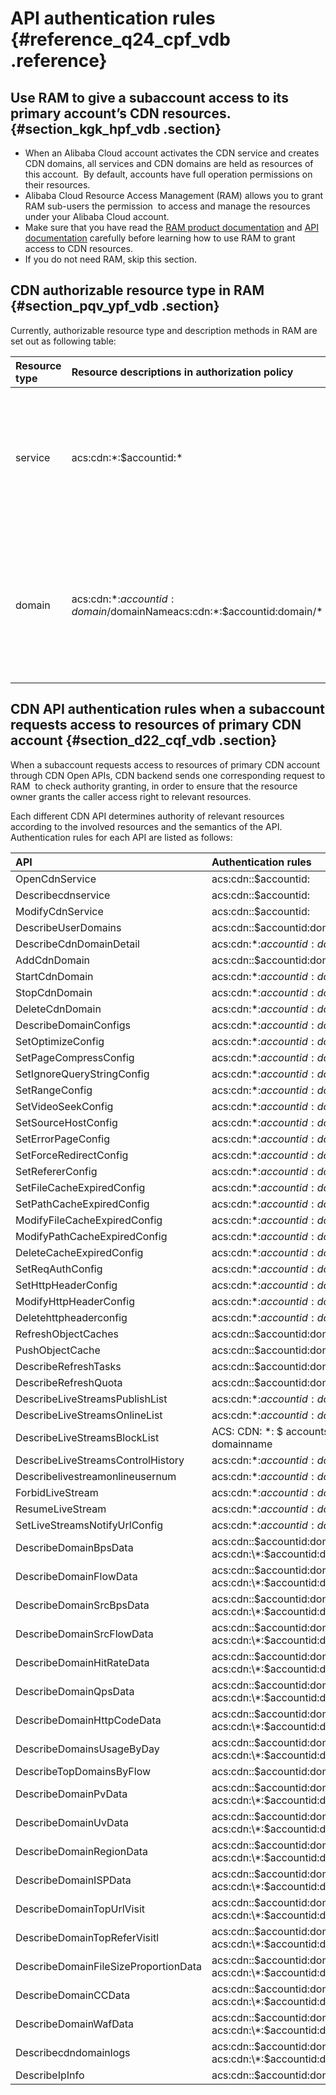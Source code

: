 # API authentication rules {#reference_q24_cpf_vdb .reference}

## **Use RAM to give a subaccount access to its primary account’s CDN resources.** {#section_kgk_hpf_vdb .section}

-   When an Alibaba Cloud account activates the CDN service and creates CDN domains, all services and CDN domains are held as resources of this account.  By default, accounts have full operation permissions on their resources.
-   Alibaba Cloud Resource Access Management \(RAM\) allows you to grant RAM sub-users the permission  to access and manage the resources under your Alibaba Cloud account.
-   Make sure that you have read the [RAM product documentation](https://help.aliyun.com/document_detail/28627.html) and [API documentation](https://help.aliyun.com/document_detail/28672.html) carefully before learning how to use RAM to grant access to CDN resources.
-   If you do not need RAM, skip this section.

## **CDN authorizable resource type in RAM** {#section_pqv_ypf_vdb .section}

Currently, authorizable resource type and description methods in RAM are set out as following table:

|Resource type|Resource descriptions in authorization policy|Description|
|:------------|:--------------------------------------------|:----------|
|service|acs:cdn:\*:$accountid:\*|Authorizes subaccounts to manage CDN services, such as changing configuration and querying account information.|
|domain|acs:cdn:\*:$accountid:domain/$domainNameacs:cdn:\*:$accountid:domain/\*|Authorizes subaccounts to manage their own CDN domains, such as adding, configuring, and querying domain names.|

## **CDN API authentication rules when a subaccount requests access to resources of primary CDN account** {#section_d22_cqf_vdb .section}

When a subaccount requests access to resources of primary CDN account through CDN Open APIs, CDN backend sends one corresponding request to RAM  to check authority granting, in order to ensure that the resource owner grants the caller access right to relevant resources.

Each different CDN API determines authority of relevant resources according to the involved resources and the semantics of the API. Authentication rules for each API are listed as follows:

|API|Authentication rules|
|:--|:-------------------|
|OpenCdnService|acs:cdn::$accountid:|
|Describecdnservice|acs:cdn::$accountid:|
|ModifyCdnService|acs:cdn::$accountid:|
|DescribeUserDomains|acs:cdn::$accountid:domain/|
|DescribeCdnDomainDetail|acs:cdn:\*:$accountid:domain/$domainName|
|AddCdnDomain|acs:cdn::$accountid:domain/|
|StartCdnDomain|acs:cdn:\*:$accountid:domain/$domainName|
|StopCdnDomain|acs:cdn:\*:$accountid:domain/$domainName|
|DeleteCdnDomain|acs:cdn:\*:$accountid:domain/$domainName|
|DescribeDomainConfigs|acs:cdn:\*:$accountid:domain/$domainName|
|SetOptimizeConfig|acs:cdn:\*:$accountid:domain/$domainName|
|SetPageCompressConfig|acs:cdn:\*:$accountid:domain/$domainName|
|SetIgnoreQueryStringConfig|acs:cdn:\*:$accountid:domain/$domainName|
|SetRangeConfig|acs:cdn:\*:$accountid:domain/$domainName|
|SetVideoSeekConfig|acs:cdn:\*:$accountid:domain/$domainName|
|SetSourceHostConfig|acs:cdn:\*:$accountid:domain/$domainName|
|SetErrorPageConfig|acs:cdn:\*:$accountid:domain/$domainName|
|SetForceRedirectConfig|acs:cdn:\*:$accountid:domain/$domainName|
|SetRefererConfig|acs:cdn:\*:$accountid:domain/$domainName|
|SetFileCacheExpiredConfig|acs:cdn:\*:$accountid:domain/$domainName|
|SetPathCacheExpiredConfig|acs:cdn:\*:$accountid:domain/$domainName|
|ModifyFileCacheExpiredConfig|acs:cdn:\*:$accountid:domain/$domainName|
|ModifyPathCacheExpiredConfig|acs:cdn:\*:$accountid:domain/$domainName|
|DeleteCacheExpiredConfig|acs:cdn:\*:$accountid:domain/$domainName|
|SetReqAuthConfig|acs:cdn:\*:$accountid:domain/$domainName|
|SetHttpHeaderConfig|acs:cdn:\*:$accountid:domain/$domainName|
|ModifyHttpHeaderConfig|acs:cdn:\*:$accountid:domain/$domainName|
|Deletehttpheaderconfig|acs:cdn:\*:$accountid:domain/$domainName|
|RefreshObjectCaches|acs:cdn::$accountid:domain/|
|PushObjectCache|acs:cdn::$accountid:domain/|
|DescribeRefreshTasks|acs:cdn::$accountid:domain/|
|DescribeRefreshQuota|acs:cdn::$accountid:domain/|
|DescribeLiveStreamsPublishList|acs:cdn:\*:$accountid:domain/$domainName|
|DescribeLiveStreamsOnlineList|acs:cdn:\*:$accountid:domain/$domainName|
|DescribeLiveStreamsBlockList|ACS: CDN: \*: $ accounts: domain/$ domainname|
|DescribeLiveStreamsControlHistory|acs:cdn:\*:$accountid:domain/$domainName|
|Describelivestreamonlineusernum|acs:cdn:\*:$accountid:domain/$domainName|
|ForbidLiveStream|acs:cdn:\*:$accountid:domain/$domainName|
|ResumeLiveStream|acs:cdn:\*:$accountid:domain/$domainName|
|SetLiveStreamsNotifyUrlConfig|acs:cdn:\*:$accountid:domain/$domainName|
|DescribeDomainBpsData|acs:cdn::$accountid:domain/ acs:cdn:\*:$accountid:domain/$domainName|
|DescribeDomainFlowData|acs:cdn::$accountid:domain/ acs:cdn:\*:$accountid:domain/$domainName|
|DescribeDomainSrcBpsData|acs:cdn::$accountid:domain/ acs:cdn:\*:$accountid:domain/$domainName|
|DescribeDomainSrcFlowData|acs:cdn::$accountid:domain/ acs:cdn:\*:$accountid:domain/$domainName|
|DescribeDomainHitRateData|acs:cdn::$accountid:domain/ acs:cdn:\*:$accountid:domain/$domainName|
|DescribeDomainQpsData|acs:cdn::$accountid:domain/ acs:cdn:\*:$accountid:domain/$domainName|
|DescribeDomainHttpCodeData|acs:cdn::$accountid:domain/ acs:cdn:\*:$accountid:domain/$domainName|
|DescribeDomainsUsageByDay|acs:cdn::$accountid:domain/ acs:cdn:\*:$accountid:domain/$domainName|
|DescribeTopDomainsByFlow|acs:cdn::$accountid:domain/|
|DescribeDomainPvData|acs:cdn::$accountid:domain/ acs:cdn:\*:$accountid:domain/$domainName|
|DescribeDomainUvData|acs:cdn::$accountid:domain/ acs:cdn:\*:$accountid:domain/$domainName|
|DescribeDomainRegionData|acs:cdn::$accountid:domain/ acs:cdn:\*:$accountid:domain/$domainName|
|DescribeDomainISPData|acs:cdn::$accountid:domain/ acs:cdn:\*:$accountid:domain/$domainName|
|DescribeDomainTopUrlVisit|acs:cdn::$accountid:domain/ acs:cdn:\*:$accountid:domain/$domainName|
|DescribeDomainTopReferVisitl|acs:cdn::$accountid:domain/ acs:cdn:\*:$accountid:domain/$domainName|
|DescribeDomainFileSizeProportionData|acs:cdn::$accountid:domain/ acs:cdn:\*:$accountid:domain/$domainName|
|DescribeDomainCCData|acs:cdn::$accountid:domain/ acs:cdn:\*:$accountid:domain/$domainName|
|DescribeDomainWafData|acs:cdn::$accountid:domain/ acs:cdn:\*:$accountid:domain/$domainName|
|Describecdndomainlogs|acs:cdn::$accountid:domain/ acs:cdn:\*:$accountid:domain/$domainName|
|DescribeIpInfo|acs:cdn::$accountid:domain/|

